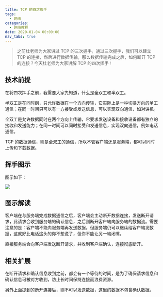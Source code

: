 ```yaml
---
title: TCP 的四次挥手
tags:
  - 网络
categories:
  - 网络教程
date: 2020-01-04 00:00:00
nav_tabs: true
---
```


> 之前杜老师为大家讲过 TCP 的三次握手，通过三次握手，我们可以建立 TCP 的连接，然后进行数据传输，那么数据传输完成之后，如何断开 TCP 的连接？今天杜老师为大家讲解 TCP 的四次挥手！

<!-- more -->

## 技术前提

在将四次挥手之前，我需要大家先知道，什么是全双工和半双工。

半双工是在同时刻，只允许数据在一个方向传输，它实际上是一种切换方向的单工通信；在同一时间只可以有一方接受或发送信息，可以实现双向通信，如对讲机。

全双工是允许数据同时在两个方向上传输，它要求发送设备和接收设备都有独立的接收和发送能力；在同一时间可以同时接受和发送信息，实现双向通信，例如电话通信。

TCP 的数据通信，则是全双工的通信，所以不管客户端还是服务端，都可以同时上传和下载数据。

## 挥手图示

图示如下：

![](https://cdn.dusays.com/2020/01/177-1.jpg)

## 图示解读

客户端在与服务端完成数据通信之后，客户端会主动断开数据连接，发送断开请求，此请求会收到服务端的确认信息，之后则断开客户端向服务端的数据流。需要注意的是：客户端不能向服务端再发送数据，但服务端仍可以继续给客户端发数据，这就好比电话这头的你不想说了，但你不能让另一端闭嘴。

直接服务端会向客户端发送断开请求，并收到客户端确认，连接彻底断开。

## 相关扩展

在断开请求和确认信息收到之前，都会有一个等待的时间，是为了确保请求信息和确认信息可被对方收到，防止长时间保持连接而浪费资源。

另外上面提到的断开连接后，则不可以发送数据，这里的数据不包含确认数据。